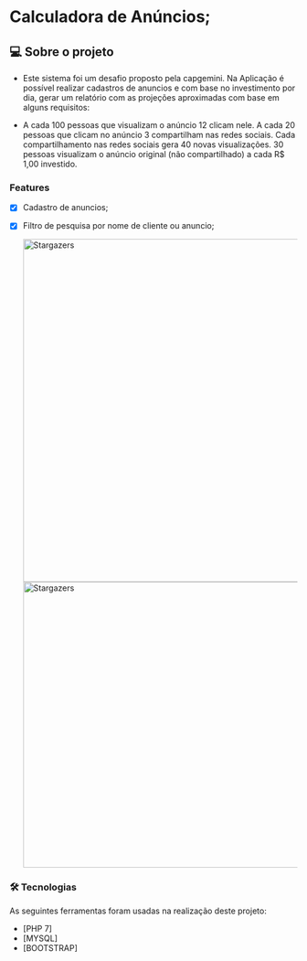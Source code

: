# Calculadora de Anúncios;

## 💻 Sobre o projeto

- Este sistema foi um desafio proposto pela capgemini. Na Aplicação é possível realizar cadastros de anuncios e com base no investimento por dia, gerar um relatório com as projeções aproximadas com base em alguns requisitos:

- A cada 100 pessoas que visualizam o anúncio 12 clicam nele.
A cada 20 pessoas que clicam no anúncio 3 compartilham nas redes sociais.
Cada compartilhamento nas redes sociais gera 40 novas visualizações.
30 pessoas visualizam o anúncio original (não compartilhado) a cada R$ 1,00 investido.

### Features

- [x] Cadastro de anuncios;
- [x] Filtro de pesquisa por nome de cliente ou anuncio;

   <img alt="Stargazers" width="600px" src="https://i.imgur.com/A9S1Duc.png">

   <img alt="Stargazers" width="600px" height="500px" src="https://imgur.com/66dTwXh.png">
    
### 🛠 Tecnologias

As seguintes ferramentas foram usadas na realização deste projeto:

- [PHP 7]
- [MYSQL]
- [BOOTSTRAP]

